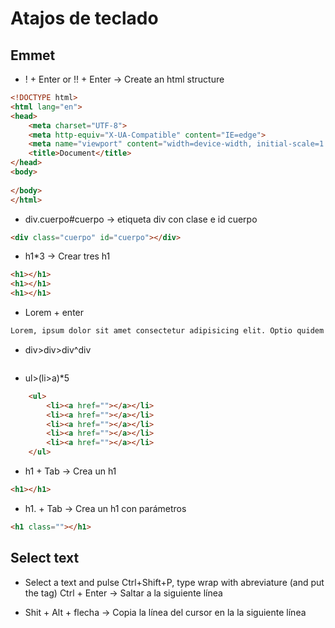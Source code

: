 # Atajos de teclado

## Emmet
- ! + Enter or !! + Enter -> Create an html structure
```html
<!DOCTYPE html>
<html lang="en">
<head>
    <meta charset="UTF-8">
    <meta http-equiv="X-UA-Compatible" content="IE=edge">
    <meta name="viewport" content="width=device-width, initial-scale=1.0">
    <title>Document</title>
</head>
<body>
    
</body>
</html>
```

- div.cuerpo#cuerpo -> etiqueta div con clase e id cuerpo
```html
<div class="cuerpo" id="cuerpo"></div>
```
- h1*3 -> Crear tres h1
```html
<h1></h1>
<h1></h1>
<h1></h1>
```
- Lorem + enter
```html
Lorem, ipsum dolor sit amet consectetur adipisicing elit. Optio quidem nobis quae a, esse debitis similique sint vel, delectus quo repellat odio fuga totam reiciendis laudantium! Debitis odit iure quidem!
````
- div>div>div^div
```html
```

- ul>(li>a)*5
```html
    <ul>
        <li><a href=""></a></li>
        <li><a href=""></a></li>
        <li><a href=""></a></li>
        <li><a href=""></a></li>
        <li><a href=""></a></li>
    </ul>
```

- h1 + Tab -> Crea un h1
```html
<h1></h1>
```

- h1. + Tab -> Crea un h1 con parámetros
```html
<h1 class=""></h1>
```

## Select text
- Select a text and pulse Ctrl+Shift+P, type wrap with abreviature (and put the tag)
Ctrl + Enter -> Saltar a la siguiente línea

- Shit + Alt + flecha -> Copia la línea del cursor en la la siguiente línea

